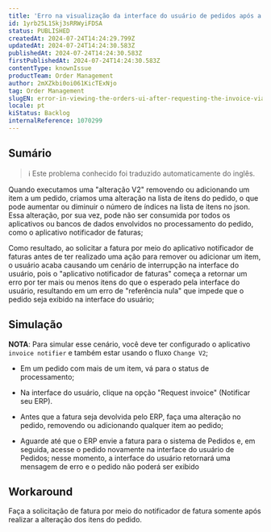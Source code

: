 ```yaml
---
title: 'Erro na visualização da interface do usuário de pedidos após a solicitação da fatura via aplicativo'
id: 1yrb25L1Skj3sRRWyiFDSA
status: PUBLISHED
createdAt: 2024-07-24T14:24:29.799Z
updatedAt: 2024-07-24T14:24:30.583Z
publishedAt: 2024-07-24T14:24:30.583Z
firstPublishedAt: 2024-07-24T14:24:30.583Z
contentType: knownIssue
productTeam: Order Management
author: 2mXZkbi0oi061KicTExNjo
tag: Order Management
slugEN: error-in-viewing-the-orders-ui-after-requesting-the-invoice-via-app
locale: pt
kiStatus: Backlog
internalReference: 1070299
---
```


## Sumário

>ℹ️ Este problema conhecido foi traduzido automaticamente do inglês.


Quando executamos uma "alteração V2" removendo ou adicionando um item a um pedido, criamos uma alteração na lista de itens do pedido, o que pode aumentar ou diminuir o número de índices na lista de itens no json. Essa alteração, por sua vez, pode não ser consumida por todos os aplicativos ou bancos de dados envolvidos no processamento do pedido, como o aplicativo notificador de faturas;

Como resultado, ao solicitar a fatura por meio do aplicativo notificador de faturas antes de ter realizado uma ação para remover ou adicionar um item, o usuário acaba causando um cenário de interrupção na interface do usuário, pois o "aplicativo notificador de faturas" começa a retornar um erro por ter mais ou menos itens do que o esperado pela interface do usuário, resultando em um erro de "referência nula" que impede que o pedido seja exibido na interface do usuário;

## Simulação



**NOTA**: Para simular esse cenário, você deve ter configurado o aplicativo `invoice notifier` e também estar usando o fluxo `Change V2`;


- Em um pedido com mais de um item, vá para o status de processamento;


- Na interface do usuário, clique na opção "Request invoice" (Notificar seu ERP).


- Antes que a fatura seja devolvida pelo ERP, faça uma alteração no pedido, removendo ou adicionando qualquer item ao pedido;


- Aguarde até que o ERP envie a fatura para o sistema de Pedidos e, em seguida, acesse o pedido novamente na interface do usuário de Pedidos; nesse momento, a interface do usuário retornará uma mensagem de erro e o pedido não poderá ser exibido

## Workaround


Faça a solicitação de fatura por meio do notificador de fatura somente após realizar a alteração dos itens do pedido.






